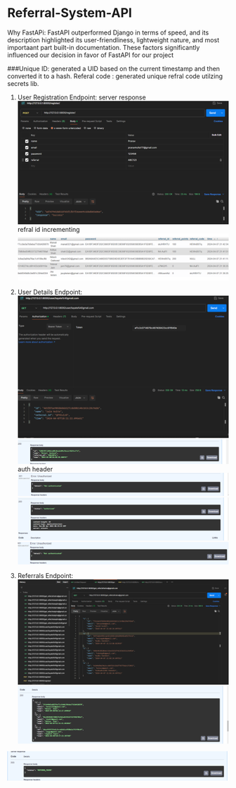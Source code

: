 # Referral-System-API

Why FastAPi: FastAPI outperformed Django in terms of speed, and its description highlighted its user-friendliness, lightweight nature, and most importaant part built-in documentation. These factors significantly influenced our decision in favor of FastAPI for our project

###Unique ID: generated a UID based on the current timestamp and then converted it to a hash.
Referal code : generated unique refral code utilzing secrets lib.

1. User Registration Endpoint:
server response
![alt text](image.png)
refral id incrementing
![alt text](image-4.png)

2. User Details Endpoint:
![alt text](image-3.png)
![alt text](image-7.png)
auth header
![alt text](image-5.png)
![alt text](image-6.png)
![alt text](image-9.png)

3. Referrals Endpoint:
![alt text](image-2.png)
![alt text](image-8.png)

![alt text](image-10.png)

